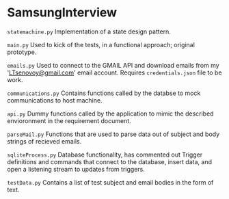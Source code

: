 # SamsungInterview

`statemachine.py` Implementation of a state design pattern.

`main.py` Used to kick of the tests, in a functional approach; original prototype.

`emails.py` Used to connect to the GMAIL API and download emails from my 'LTsenovoy@gmail.com' email account. Requires `credentials.json` file to be work.

`communications.py` Contains functions called by the databse to mock communications to host machine.

`api.py` Dummy functions called by the application to mimic the described envioronment in the requirement document.

`parseMail.py` Functions that are used to parse data out of subject and body strings of recieved emails.

`sqliteProcess.py` Database functionality, has commented out Trigger definitions and commands that connect to the database, insert data, and open a listening stream to updates from triggers.

`testData.py` Contains a list of test subject and email bodies in the form of text.

